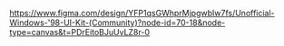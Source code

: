 https://www.figma.com/design/YFP1qsGWhprMjpgwbIw7fs/Unofficial-Windows-'98-UI-Kit-(Community)?node-id=70-18&node-type=canvas&t=PDrEitoBJuUvLZ8r-0
